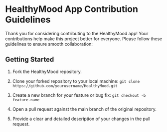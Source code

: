 # HealthyMood App Contribution Guidelines

Thank you for considering contributing to the HealthyMood app! Your contributions help make this project better for everyone. Please follow these guidelines to ensure smooth collaboration:

## Getting Started

1. Fork the HealthyMood repository.

2. Clone your forked repository to your local machine:
   ` git clone https://github.com/yourusername/HealthyMood.git `
3. Create a new branch for your feature or bug fix:
   ` git checkout -b feature-name `
4. Open a pull request against the main branch of the original repository.
5. Provide a clear and detailed description of your changes in the pull request.
